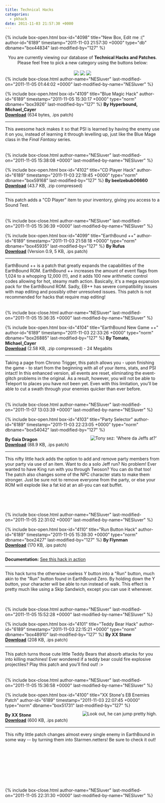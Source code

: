 ```yaml
---
title: Technical Hacks
categories:
  - pkhack
date: 2011-11-03 21:57:30 +0000
---
```

{% include box-open.html box-id="4098" title="New Box, Edit me :(" author-id="6189" timestamp="2011-11-03 21:57:30 +0000" type="db" dbname="box44834" last-modified-by="127" %}
<center>You are currently viewing our database of <b>Technical Hacks and Patches</b>. Please feel free to pick a new category using the buttons below:<br /><br /><a href="http://starmen.net/pkhack/hacks/story/"><img src="http://starmen.net/pkhack/images/storybutton.png" /></a>  <a href="http://starmen.net/pkhack/hacks/tacoriffic/"><img src="http://starmen.net/pkhack/images/tacorifficbutton.png" /></a>  <a href="http://starmen.net/pkhack/hacks/experimental/"><img src="http://starmen.net/pkhack/images/experimentalbutton.png" /></a></center>
{% include box-close.html author-name="NESluver" last-modified-on="2011-11-05 01:44:02 +0000" last-modified-by-name="NESluver" %}

{% include box-open.html box-id="4109" title="Blue Magic Hack" author-id="6189" timestamp="2011-11-05 15:30:17 +0000" type="norm" dbname="box3926" last-modified-by="127" %}
<b>By Hyperbound, Michael_Cayer<br />
<a href="http://pkhack.fobby.net/misc/ips/blue_magic_3.ips">Download</a></b> (634 bytes, .ips patch)<br /><hr />
This awesome hack makes it so that PSI is learned by having the enemy use it on you, instead of learning it through levelling up, just like the Blue Mage class in the <i>Final Fantasy</i> series.<br /><br /><br />
{% include box-close.html author-name="NESluver" last-modified-on="2011-11-05 15:38:08 +0000" last-modified-by-name="NESluver" %}

{% include box-open.html box-id="4102" title="CD Player Hack" author-id="6189" timestamp="2011-11-03 22:19:45 +0000" type="norm" dbname="box59168" last-modified-by="127" %}
<b>By beelzebub06660<br />
<a href="http://local-static1.forum-files.fobby.net/forum_attachments/0008/2971/CD_Player_Patch__Final_.zip">Download</a></b> (43.7 KB, .zip compressed)<br /><hr />
This patch adds a "CD Player" item to your inventory, giving you access to a Sound Test.<br /><br /><br />
{% include box-close.html author-name="NESluver" last-modified-on="2011-11-05 15:36:39 +0000" last-modified-by-name="NESluver" %}

{% include box-open.html box-id="4099" title="EarthBound ++" author-id="6189" timestamp="2011-11-03 21:58:18 +0000" type="norm" dbname="box45935" last-modified-by="127" %}
<b>By Rufus<br />
<a href="http://local-static1.forum-files.fobby.net/forum_attachments/0014/8441/ebpp.ips">Download</a></b> (Version 0.9, 5 KB, .ips patch)<br /><hr />
EarthBound ++ is a patch that greatly expands the capabilities of the EarthBound ROM. EarthBound ++ increases the amount of event flags from 1,024 to a whopping 12,000 (!!), and it adds 100 new arithmetic control codes allowing for hot, steamy math action. Basically, it's a mega expansion pack for the EarthBound ROM. Sadly, EB++ has severe compatibility issues with map editing and possibly other unresolved issues. This patch is not recommended for hacks that require map editing!<br /><br /><br />
{% include box-close.html author-name="NESluver" last-modified-on="2011-11-05 15:36:35 +0000" last-modified-by-name="NESluver" %}

{% include box-open.html box-id="4104" title="EarthBound New Game ++" author-id="6189" timestamp="2011-11-03 22:33:26 +0000" type="norm" dbname="box26885" last-modified-by="127" %}
<b>By Tomato, Michael_Cayer<br />
<a href="http://www.starmen.net/pkhack/hacks/ebngplus2.zip">Download</a></b> (2.58 KB, .zip compressed) - 24 Megabits<br /><hr />
Taking a page from Chrono Trigger, this patch allows you - upon finishing the game - to start from the beginning with all of your items, stats, and PSI intact! In this enhanced version, all events are reset, eliminating the event-glitch problems in the original. As a result, however, you will not be able to Teleport to places you have not been yet.  Even with this limitation, you'll be able to cut a swath through your enemies quicker than ever before.<br /><br /><br />
{% include box-close.html author-name="NESluver" last-modified-on="2011-11-07 13:03:39 +0000" last-modified-by-name="NESluver" %}

{% include box-open.html box-id="4103" title="Party Selector" author-id="6189" timestamp="2011-11-03 22:23:05 +0000" type="norm" dbname="box54042" last-modified-by="127" %}
<img style="float:right;padding:10px" src="http://local-static3.forum-files.fobby.net/forum_attachments/0025/5318/Earthbound_00000.PNG" title="Tony sez: 'Where da Jeffs at?'" />
<div style="min-height:244px"><b>By Gaia Dragon<br />
<a href="http://local-static1.forum-files.fobby.net/forum_attachments/0025/5296/partyshifter.ips">Download</a></b> (88.9 KB, .ips patch)<br /><hr />
This nifty little hack adds the option to add and remove party members from your party via use of an item. Want to do a solo Jeff run? No problem! Ever wanted to have King run with you through Twoson? You can do that too! The patch also changes some of the NPC character stats to make them stronger. Just be sure not to remove everyone from the party, or else your ROM will explode like a fat kid at an all-you can eat buffet.<br /><br /><br /></div>
{% include box-close.html author-name="NESluver" last-modified-on="2011-11-05 22:31:02 +0000" last-modified-by-name="NESluver" %}

{% include box-open.html box-id="4110" title="Run Button Hack" author-id="6189" timestamp="2011-11-05 15:39:30 +0000" type="norm" dbname="box2427" last-modified-by="127" %}
<b>By Flynman<br />
<a href="http://local-static2.forum-files.fobby.net/forum_attachments/0028/6302/runbutton.ips">Download</a></b> (170 KB, .ips patch)<br /><hr />
<b>Documentation:</b> <a href="http://www.youtube.com/watch?v=AYqDQ6_tbic">See this hack in action</a><br /><hr />
This hack turns the otherwise-useless Y button into a "Run" button, much akin to the "Run" button found in EarthBound Zero. By holding down the Y button, your character will be able to run instead of walk. This effect is pretty much like using a Skip Sandwich, except you can use it whenever.<br /><br /><br />

{% include box-close.html author-name="NESluver" last-modified-on="2011-11-05 15:52:28 +0000" last-modified-by-name="NESluver" %}

{% include box-open.html box-id="4101" title="Teddy Bear Hack" author-id="6189" timestamp="2011-11-03 22:15:21 +0000" type="norm" dbname="box48910" last-modified-by="127" %}
<b>By XX Stone<br />
<a href="http://local-static4.forum-files.fobby.net/forum_attachments/0008/7034/Teddybearhack.ips">Download</a></b> (208 KB, .ips patch)<br /><hr />
This patch turns those cute little Teddy Bears that absorb attacks for you into killing machines! Ever wondered if a teddy bear could fire explosive projectiles? Play this patch and you'll find out! :><br /><br /><br />
{% include box-close.html author-name="NESluver" last-modified-on="2011-11-05 15:36:58 +0000" last-modified-by-name="NESluver" %}

{% include box-open.html box-id="4100" title="XX Stone's EB Enemies Patch" author-id="6189" timestamp="2011-11-03 22:07:45 +0000" type="norm" dbname="box51731" last-modified-by="127" %}
<img style="float:right;padding:10px" src="http://forum.starmen.net/forum_attachments/0007/7008/014-Chicken_Hunter.png" title="Look out, he can jump pretty high." />
<div style="min-height:244px"><b>By XX Stone<br />
<a href="http://local-static3.forum-files.fobby.net/forum_attachments/0015/9553/eb_enemies_hack_2.ips">Download</a></b> (600 KB, .ips patch)<br /><hr />
This nifty little patch changes almost every single enemy in EarthBound in some way -- by turning them into Starmen.netters! Be sure to check it out!<br /><br /><br /></div>
{% include box-close.html author-name="NESluver" last-modified-on="2011-11-05 22:31:30 +0000" last-modified-by-name="NESluver" %}
